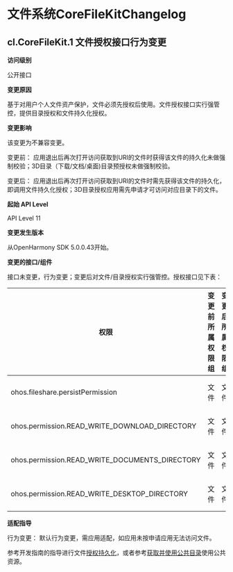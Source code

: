 # 文件系统CoreFileKitChangelog

## cl.CoreFileKit.1 文件授权接口行为变更

**访问级别**

公开接口

**变更原因**

基于对用户个人文件资产保护，文件必须先授权后使用。文件授权接口实行强管控，提供目录授权和文件持久化授权。

**变更影响**

该变更为不兼容变更。

变更前：
应用退出后再次打开访问获取到URI的文件时获得该文件的持久化未做强制校验；3D目录（下载/文档/桌面)目录预授权未做强制校验。

变更后：
应用退出后再次打开访问获取到URI的文件时需先获得该文件的持久化，即调用文件持久化授权；3D目录授权应用需先申请才可访问对应目录下的文件。

**起始 API Level**

API Level 11

**变更发生版本**

从OpenHarmony SDK 5.0.0.43开始。

**变更的接口/组件**

接口未变更，行为变更；变更后对文件/目录授权实行强管控。授权接口见下表：

|  权限 | 变更前所属权限组  | 变更后所属权限组  | 替代权限  |
| ------------ | ------------ | ------------ | ------------ |
|ohos.fileshare.persistPermission|文件|文件|不涉及|
|ohos.permission.READ_WRITE_DOWNLOAD_DIRECTORY|文件|文件|不涉及|
|ohos.permission.READ_WRITE_DOCUMENTS_DIRECTORY|文件|文件|不涉及|
|ohos.permission.READ_WRITE_DESKTOP_DIRECTORY|文件|文件|不涉及|

**适配指导**

行为变更：
默认行为变更，需应用适配，如应用未按申请应用无法访问文件。

参考开发指南的指导进行文件[授权持久化](https://developer.huawei.com/consumer/cn/doc/harmonyos-guides-V5/file-persistpermission-V5)，或者参考[获取并使用公共目录](https://developer.huawei.com/consumer/cn/doc/harmonyos-guides-V5/request-dir-permission-V5)使用公共资源。
